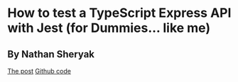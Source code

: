 # How to test a TypeScript Express API with Jest (for Dummies... like me)

## By Nathan Sheryak

[The post](https://dev.to/nathan_sheryak/how-to-test-a-typescript-express-api-with-jest-for-dummies-like-me-4epd)
[Github code](https://github.com/N8ers/ts-express-jest-supertest)
